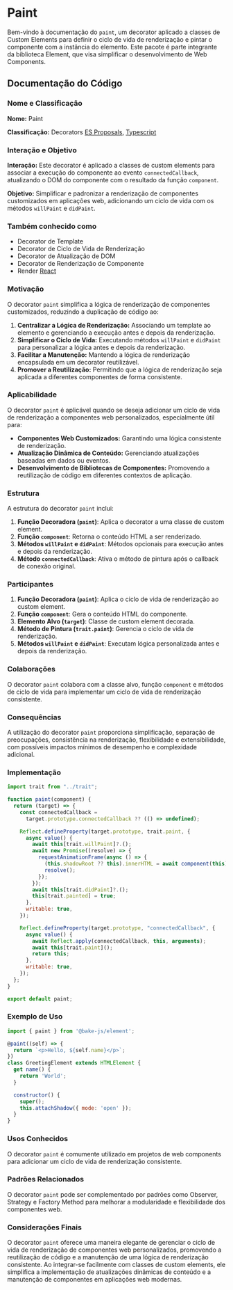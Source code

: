# Paint

Bem-vindo à documentação do `paint`, um decorator aplicado a classes de Custom Elements para definir o ciclo de vida de renderização e pintar o componente com a instância do elemento. Este pacote é parte integrante da biblioteca Element, que visa simplificar o desenvolvimento de Web Components.

## Documentação do Código

### Nome e Classificação

**Nome:** Paint

**Classificação:** Decorators [ES Proposals](https://www.proposals.es/proposals/Decorators), [Typescript](https://www.typescriptlang.org/docs/handbook/decorators.html)

### Interação e Objetivo

**Interação:** Este decorator é aplicado a classes de custom elements para associar a execução do componente ao evento `connectedCallback`, atualizando o DOM do componente com o resultado da função `component`.

**Objetivo:** Simplificar e padronizar a renderização de componentes customizados em aplicações web, adicionando um ciclo de vida com os métodos `willPaint` e `didPaint`.

### Também conhecido como

- Decorator de Template
- Decorator de Ciclo de Vida de Renderização
- Decorator de Atualização de DOM
- Decorator de Renderização de Componente
- Render [React](https://legacy.reactjs.org/docs/rendering-elements.html#rendering-an-element-into-the-dom)

### Motivação

O decorator `paint` simplifica a lógica de renderização de componentes customizados, reduzindo a duplicação de código ao:

1. **Centralizar a Lógica de Renderização:** Associando um template ao elemento e gerenciando a execução antes e depois da renderização.
2. **Simplificar o Ciclo de Vida:** Executando métodos `willPaint` e `didPaint` para personalizar a lógica antes e depois da renderização.
3. **Facilitar a Manutenção:** Mantendo a lógica de renderização encapsulada em um decorator reutilizável.
4. **Promover a Reutilização:** Permitindo que a lógica de renderização seja aplicada a diferentes componentes de forma consistente.

### Aplicabilidade

O decorator `paint` é aplicável quando se deseja adicionar um ciclo de vida de renderização a componentes web personalizados, especialmente útil para:

- **Componentes Web Customizados:** Garantindo uma lógica consistente de renderização.
- **Atualização Dinâmica de Conteúdo:** Gerenciando atualizações baseadas em dados ou eventos.
- **Desenvolvimento de Bibliotecas de Componentes:** Promovendo a reutilização de código em diferentes contextos de aplicação.

### Estrutura

A estrutura do decorator `paint` inclui:

1. **Função Decoradora (`paint`)**: Aplica o decorator a uma classe de custom element.
2. **Função `component`**: Retorna o conteúdo HTML a ser renderizado.
3. **Métodos `willPaint` e `didPaint`**: Métodos opcionais para execução antes e depois da renderização.
4. **Método `connectedCallback`**: Ativa o método de pintura após o callback de conexão original.

### Participantes

1. **Função Decoradora (`paint`)**: Aplica o ciclo de vida de renderização ao custom element.
2. **Função `component`**: Gera o conteúdo HTML do componente.
3. **Elemento Alvo (`target`)**: Classe de custom element decorada.
4. **Método de Pintura (`trait.paint`)**: Gerencia o ciclo de vida de renderização.
5. **Métodos `willPaint` e `didPaint`**: Executam lógica personalizada antes e depois da renderização.

### Colaborações

O decorator `paint` colabora com a classe alvo, função `component` e métodos de ciclo de vida para implementar um ciclo de vida de renderização consistente.

### Consequências

A utilização do decorator `paint` proporciona simplificação, separação de preocupações, consistência na renderização, flexibilidade e extensibilidade, com possíveis impactos mínimos de desempenho e complexidade adicional.

### Implementação

```javascript
import trait from "../trait";

function paint(component) {
  return (target) => {
    const connectedCallback =
      target.prototype.connectedCallback ?? (() => undefined);

    Reflect.defineProperty(target.prototype, trait.paint, {
      async value() {
        await this[trait.willPaint]?.();
        await new Promise((resolve) => {
          requestAnimationFrame(async () => {
            (this.shadowRoot ?? this).innerHTML = await component(this);
            resolve();
          });
        });
        await this[trait.didPaint]?.();
        this[trait.painted] = true;
      },
      writable: true,
    });

    Reflect.defineProperty(target.prototype, "connectedCallback", {
      async value() {
        await Reflect.apply(connectedCallback, this, arguments);
        await this[trait.paint]();
        return this;
      },
      writable: true,
    });
  };
}

export default paint;
```

### Exemplo de Uso

```javascript
import { paint } from '@bake-js/element';

@paint((self) => {
  return `<p>Hello, ${self.name}</p>`;
})
class GreetingElement extends HTMLElement {
  get name() {
    return 'World';
  }

  constructor() {
    super();
    this.attachShadow({ mode: 'open' });
  }
}
```

### Usos Conhecidos

O decorator `paint` é comumente utilizado em projetos de web components para adicionar um ciclo de vida de renderização consistente.

### Padrões Relacionados

O decorator `paint` pode ser complementado por padrões como Observer, Strategy e Factory Method para melhorar a modularidade e flexibilidade dos componentes web.


### Considerações Finais

O decorator `paint` oferece uma maneira elegante de gerenciar o ciclo de vida de renderização de componentes web personalizados, promovendo a reutilização de código e a manutenção de uma lógica de renderização consistente. Ao integrar-se facilmente com classes de custom elements, ele simplifica a implementação de atualizações dinâmicas de conteúdo e a manutenção de componentes em aplicações web modernas.

